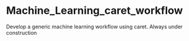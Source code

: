 # Machine_Learning_caret_workflow
Develop a generic machine learning workflow using caret.  Always under construction
